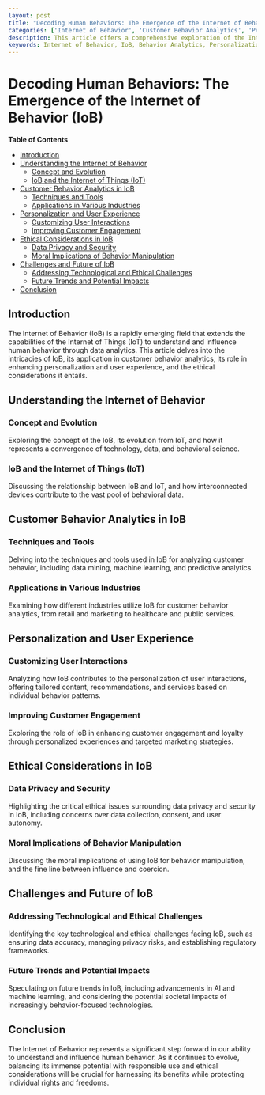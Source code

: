 ```yaml
---
layout: post
title: "Decoding Human Behaviors: The Emergence of the Internet of Behavior (IoB)"
categories: ['Internet of Behavior', 'Customer Behavior Analytics', 'Personalization', 'User Experience', 'Digital Ethics']
description: This article offers a comprehensive exploration of the Internet of Behavior (IoB), discussing how it leverages data analytics for understanding and influencing customer behavior, its role in enhancing user experience, and the ethical dimensions of this emerging field.
keywords: Internet of Behavior, IoB, Behavior Analytics, Personalization, User Experience, Digital Ethics, Data Privacy
---
```


# Decoding Human Behaviors: The Emergence of the Internet of Behavior (IoB)

**Table of Contents**

- [Introduction](#introduction)
- [Understanding the Internet of Behavior](#understanding-the-internet-of-behavior)
  - [Concept and Evolution](#concept-and-evolution)
  - [IoB and the Internet of Things (IoT)](#iob-and-the-internet-of-things-iot)
- [Customer Behavior Analytics in IoB](#customer-behavior-analytics-in-iob)
  - [Techniques and Tools](#techniques-and-tools)
  - [Applications in Various Industries](#applications-in-various-industries)
- [Personalization and User Experience](#personalization-and-user-experience)
  - [Customizing User Interactions](#customizing-user-interactions)
  - [Improving Customer Engagement](#improving-customer-engagement)
- [Ethical Considerations in IoB](#ethical-considerations-in-iob)
  - [Data Privacy and Security](#data-privacy-and-security)
  - [Moral Implications of Behavior Manipulation](#moral-implications-of-behavior-manipulation)
- [Challenges and Future of IoB](#challenges-and-future-of-iob)
  - [Addressing Technological and Ethical Challenges](#addressing-technological-and-ethical-challenges)
  - [Future Trends and Potential Impacts](#future-trends-and-potential-impacts)
- [Conclusion](#conclusion)

## Introduction

The Internet of Behavior (IoB) is a rapidly emerging field that extends the capabilities of the Internet of Things (IoT) to understand and influence human behavior through data analytics. This article delves into the intricacies of IoB, its application in customer behavior analytics, its role in enhancing personalization and user experience, and the ethical considerations it entails.

## Understanding the Internet of Behavior

### Concept and Evolution

Exploring the concept of the IoB, its evolution from IoT, and how it represents a convergence of technology, data, and behavioral science.

### IoB and the Internet of Things (IoT)

Discussing the relationship between IoB and IoT, and how interconnected devices contribute to the vast pool of behavioral data.

## Customer Behavior Analytics in IoB

### Techniques and Tools

Delving into the techniques and tools used in IoB for analyzing customer behavior, including data mining, machine learning, and predictive analytics.

### Applications in Various Industries

Examining how different industries utilize IoB for customer behavior analytics, from retail and marketing to healthcare and public services.

## Personalization and User Experience

### Customizing User Interactions

Analyzing how IoB contributes to the personalization of user interactions, offering tailored content, recommendations, and services based on individual behavior patterns.

### Improving Customer Engagement

Exploring the role of IoB in enhancing customer engagement and loyalty through personalized experiences and targeted marketing strategies.

## Ethical Considerations in IoB

### Data Privacy and Security

Highlighting the critical ethical issues surrounding data privacy and security in IoB, including concerns over data collection, consent, and user autonomy.

### Moral Implications of Behavior Manipulation

Discussing the moral implications of using IoB for behavior manipulation, and the fine line between influence and coercion.

## Challenges and Future of IoB

### Addressing Technological and Ethical Challenges

Identifying the key technological and ethical challenges facing IoB, such as ensuring data accuracy, managing privacy risks, and establishing regulatory frameworks.

### Future Trends and Potential Impacts

Speculating on future trends in IoB, including advancements in AI and machine learning, and considering the potential societal impacts of increasingly behavior-focused technologies.

## Conclusion

The Internet of Behavior represents a significant step forward in our ability to understand and influence human behavior. As it continues to evolve, balancing its immense potential with responsible use and ethical considerations will be crucial for harnessing its benefits while protecting individual rights and freedoms.

